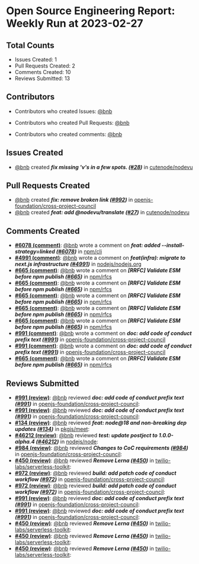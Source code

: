 # Open Source Engineering Report: Weekly Run at 2023-02-27

## Total Counts

* Issues Created: 1
* Pull Requests Created: 2
* Comments Created: 10
* Reviews Submitted: 13

## Contributors

* Contributors who created Issues: [@bnb](https://github.com/bnb)

* Contributors who created Pull Requests: [@bnb](https://github.com/bnb)

* Contributors who created comments: [@bnb](https://github.com/bnb)

## Issues Created

* [@bnb](https://github.com/bnb) created _**fix missing 'v's in a few spots. ([#28](https://github.com/cutenode/nodevu/issues/28))**_ in [cutenode/nodevu](https://github.com/cutenode/nodevu)

## Pull Requests Created

* [@bnb](https://github.com/bnb) created _**fix: remove broken link ([#992](https://github.com/openjs-foundation/cross-project-council/pull/992))**_ in [openjs-foundation/cross-project-council](https://github.com/openjs-foundation/cross-project-council)
* [@bnb](https://github.com/bnb) created _**feat: add @nodevu/translate ([#27](https://github.com/cutenode/nodevu/pull/27))**_ in [cutenode/nodevu](https://github.com/cutenode/nodevu)

## Comments Created

* **[#6078 (comment)](https://github.com/npm/cli/pull/6078#issuecomment-1404102943)**: [@bnb](https://github.com/bnb) wrote a comment on _**feat: added --install-strategy=linked ([#6078](https://github.com/npm/cli/pull/6078))**_ in [npm/cli](https://github.com/npm/cli)
* **[#4991 (comment)](https://github.com/nodejs/nodejs.org/pull/4991#issuecomment-1401101418)**: [@bnb](https://github.com/bnb) wrote a comment on _**feat(infra): migrate to next.js infrastructure  ([#4991](https://github.com/nodejs/nodejs.org/pull/4991))**_ in [nodejs/nodejs.org](https://github.com/nodejs/nodejs.org)
* **[#665 (comment)](https://github.com/npm/rfcs/issues/665#issuecomment-1376489820)**: [@bnb](https://github.com/bnb) wrote a comment on _**[RRFC] Validate ESM before npm publish ([#665](https://github.com/npm/rfcs/issues/665))**_ in [npm/rfcs](https://github.com/npm/rfcs)
* **[#665 (comment)](https://github.com/npm/rfcs/issues/665#issuecomment-1376472618)**: [@bnb](https://github.com/bnb) wrote a comment on _**[RRFC] Validate ESM before npm publish ([#665](https://github.com/npm/rfcs/issues/665))**_ in [npm/rfcs](https://github.com/npm/rfcs)
* **[#665 (comment)](https://github.com/npm/rfcs/issues/665#issuecomment-1376469828)**: [@bnb](https://github.com/bnb) wrote a comment on _**[RRFC] Validate ESM before npm publish ([#665](https://github.com/npm/rfcs/issues/665))**_ in [npm/rfcs](https://github.com/npm/rfcs)
* **[#665 (comment)](https://github.com/npm/rfcs/issues/665#issuecomment-1371812975)**: [@bnb](https://github.com/bnb) wrote a comment on _**[RRFC] Validate ESM before npm publish ([#665](https://github.com/npm/rfcs/issues/665))**_ in [npm/rfcs](https://github.com/npm/rfcs)
* **[#665 (comment)](https://github.com/npm/rfcs/issues/665#issuecomment-1371750874)**: [@bnb](https://github.com/bnb) wrote a comment on _**[RRFC] Validate ESM before npm publish ([#665](https://github.com/npm/rfcs/issues/665))**_ in [npm/rfcs](https://github.com/npm/rfcs)
* **[#991 (comment)](https://github.com/openjs-foundation/cross-project-council/pull/991#issuecomment-1371284587)**: [@bnb](https://github.com/bnb) wrote a comment on _**doc: add code of conduct prefix text ([#991](https://github.com/openjs-foundation/cross-project-council/pull/991))**_ in [openjs-foundation/cross-project-council](https://github.com/openjs-foundation/cross-project-council)
* **[#991 (comment)](https://github.com/openjs-foundation/cross-project-council/pull/991#issuecomment-1371278991)**: [@bnb](https://github.com/bnb) wrote a comment on _**doc: add code of conduct prefix text ([#991](https://github.com/openjs-foundation/cross-project-council/pull/991))**_ in [openjs-foundation/cross-project-council](https://github.com/openjs-foundation/cross-project-council)
* **[#665 (comment)](https://github.com/npm/rfcs/issues/665#issuecomment-1370233592)**: [@bnb](https://github.com/bnb) wrote a comment on _**[RRFC] Validate ESM before npm publish ([#665](https://github.com/npm/rfcs/issues/665))**_ in [npm/rfcs](https://github.com/npm/rfcs)

## Reviews Submitted

* **[#991 (review)](https://github.com/openjs-foundation/cross-project-council/pull/991#pullrequestreview-1267969899)**: [@bnb](https://github.com/bnb) reviewed _**doc: add code of conduct prefix text ([#991](https://github.com/openjs-foundation/cross-project-council/pull/991))**_ in [openjs-foundation/cross-project-council](https://github.com/openjs-foundation/cross-project-council): 
* **[#991 (review)](https://github.com/openjs-foundation/cross-project-council/pull/991#pullrequestreview-1267960707)**: [@bnb](https://github.com/bnb) reviewed _**doc: add code of conduct prefix text ([#991](https://github.com/openjs-foundation/cross-project-council/pull/991))**_ in [openjs-foundation/cross-project-council](https://github.com/openjs-foundation/cross-project-council): 
* **[#134 (review)](https://github.com/pkgjs/meet/pull/134#pullrequestreview-1262725077)**: [@bnb](https://github.com/bnb) reviewed _**feat: node@18 and non-breaking dep updates ([#134](https://github.com/pkgjs/meet/pull/134))**_ in [pkgjs/meet](https://github.com/pkgjs/meet): 
* **[#46212 (review)](https://github.com/nodejs/node/pull/46212#pullrequestreview-1254226186)**: [@bnb](https://github.com/bnb) reviewed _**test: update postject to 1.0.0-alpha.4 ([#46212](https://github.com/nodejs/node/pull/46212))**_ in [nodejs/node](https://github.com/nodejs/node): 
* **[#984 (review)](https://github.com/openjs-foundation/cross-project-council/pull/984#pullrequestreview-1242841279)**: [@bnb](https://github.com/bnb) reviewed _**Changes to CoC requirements ([#984](https://github.com/openjs-foundation/cross-project-council/pull/984))**_ in [openjs-foundation/cross-project-council](https://github.com/openjs-foundation/cross-project-council): 
* **[#450 (review)](https://github.com/twilio-labs/serverless-toolkit/pull/450#pullrequestreview-1241318517)**: [@bnb](https://github.com/bnb) reviewed _**Remove Lerna ([#450](https://github.com/twilio-labs/serverless-toolkit/pull/450))**_ in [twilio-labs/serverless-toolkit](https://github.com/twilio-labs/serverless-toolkit): 
* **[#972 (review)](https://github.com/openjs-foundation/cross-project-council/pull/972#pullrequestreview-1236338231)**: [@bnb](https://github.com/bnb) reviewed _**build: add patch code of conduct workflow ([#972](https://github.com/openjs-foundation/cross-project-council/pull/972))**_ in [openjs-foundation/cross-project-council](https://github.com/openjs-foundation/cross-project-council): 
* **[#972 (review)](https://github.com/openjs-foundation/cross-project-council/pull/972#pullrequestreview-1236336940)**: [@bnb](https://github.com/bnb) reviewed _**build: add patch code of conduct workflow ([#972](https://github.com/openjs-foundation/cross-project-council/pull/972))**_ in [openjs-foundation/cross-project-council](https://github.com/openjs-foundation/cross-project-council): 
* **[#991 (review)](https://github.com/openjs-foundation/cross-project-council/pull/991#pullrequestreview-1236323667)**: [@bnb](https://github.com/bnb) reviewed _**doc: add code of conduct prefix text ([#991](https://github.com/openjs-foundation/cross-project-council/pull/991))**_ in [openjs-foundation/cross-project-council](https://github.com/openjs-foundation/cross-project-council): 
* **[#991 (review)](https://github.com/openjs-foundation/cross-project-council/pull/991#pullrequestreview-1236323667)**: [@bnb](https://github.com/bnb) reviewed _**doc: add code of conduct prefix text ([#991](https://github.com/openjs-foundation/cross-project-council/pull/991))**_ in [openjs-foundation/cross-project-council](https://github.com/openjs-foundation/cross-project-council): 
* **[#450 (review)](https://github.com/twilio-labs/serverless-toolkit/pull/450#pullrequestreview-1235063202)**: [@bnb](https://github.com/bnb) reviewed _**Remove Lerna ([#450](https://github.com/twilio-labs/serverless-toolkit/pull/450))**_ in [twilio-labs/serverless-toolkit](https://github.com/twilio-labs/serverless-toolkit): 
* **[#450 (review)](https://github.com/twilio-labs/serverless-toolkit/pull/450#pullrequestreview-1235063202)**: [@bnb](https://github.com/bnb) reviewed _**Remove Lerna ([#450](https://github.com/twilio-labs/serverless-toolkit/pull/450))**_ in [twilio-labs/serverless-toolkit](https://github.com/twilio-labs/serverless-toolkit): 
* **[#450 (review)](https://github.com/twilio-labs/serverless-toolkit/pull/450#pullrequestreview-1235063202)**: [@bnb](https://github.com/bnb) reviewed _**Remove Lerna ([#450](https://github.com/twilio-labs/serverless-toolkit/pull/450))**_ in [twilio-labs/serverless-toolkit](https://github.com/twilio-labs/serverless-toolkit): 